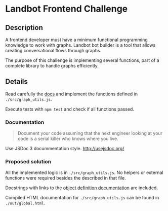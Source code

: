 # Landbot Frontend Challenge

## Description
A frontend developer must have a minimum functional programming knowledge to work with graphs. Landbot bot builder is a tool that allows creating conversational flows through graphs.

The purpose of this challenge is implementing several functions, part of a complete library to handle graphs efficiently.

## Details
Read carefully the [docs](./DOCS.md) and implement the functions defined in `./src/graph_utils.js`.

Execute tests with `npm test` and check if all functions passed.

### Documentation
> Document your code assuming that the next engineer looking at your code is a serial killer who knows where you live.

Use JSDoc 3 docummentation style. http://usejsdoc.org/


### Proposed solution

All the implemented logic is in `./src/graph_utils.js`. No helpers or external functions were required besides the described in that file.

Docstrings with links to the [object definition documentation](./DOCS.md) are included.

Compiled HTML documentation for `./src/graph_utils.js` can be found in  `./out/global.html`.
